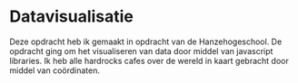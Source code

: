 # Datavisualisatie

Deze opdracht heb ik gemaakt in opdracht van de Hanzehogeschool. De opdracht ging om het visualiseren van data door middel van javascript libraries. Ik heb alle hardrocks cafes over de wereld in kaart gebracht door middel van coördinaten. 

